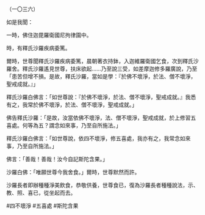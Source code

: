 （一〇三六）

如是我聞：

一時，佛住迦毘羅衛國尼拘律園中。

時，有釋氏沙羅疾病委篤。

爾時，世尊聞釋氏沙羅疾病委篤，晨朝著衣持鉢，入迦維羅衛國乞食，次到釋氏沙羅舍。釋氏沙羅遙見世尊，扶床欲起……乃至說三受，如差摩迦修多羅廣說，乃至「患苦但增不損。是故，釋氏沙羅，當如是學：『於佛不壞淨，於法、僧不壞淨，聖戒成就。』」

釋氏沙羅白佛言：「如世尊說：『於佛不壞淨，於法、僧不壞淨，聖戒成就。』我悉有之，我常於佛不壞淨，於法、僧不壞淨，聖戒成就。」

佛告釋氏沙羅：「是故，汝當依佛不壞淨，法、僧不壞淨，聖戒成就，於上修習五喜處。何等為五？謂念如來事，乃至自所施法。」

釋氏沙羅白佛言：「如世尊說，依四不壞淨，修五喜處，我亦有之，我常念如來事，乃至自所施法。」

佛言：「善哉！善哉！汝今自記斯陀含果。」

沙羅白佛：「唯願世尊今我舍食。」爾時，世尊默然而許。

沙羅長者即辦種種淨美飲食，恭敬供養，世尊食已，復為沙羅長者種種說法，示、教、照、喜已，從坐起而去。




#四不壞淨
#五喜處
#斯陀含果
